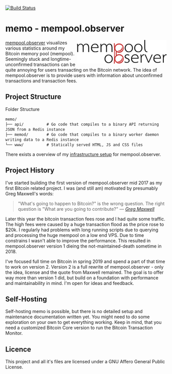[![Build Status](https://travis-ci.com/0xB10C/memo.svg?branch=v2-master)](https://travis-ci.com/0xB10C/memo)

# memo - mempool.observer

<img align="right" width="280" src="https://raw.githubusercontent.com/0xB10C/memo/v2-master/www/img/brand-icon.png">

[mempool.observer](https://mempool.observer) visualizes various statistics around my Bitcoin memory pool (mempool).
Seemingly stuck and longtime-unconfirmed transactions can be quite annoying for users transacting on the Bitcoin network.
The idea of mempool.observer is to provide users with information about unconfirmed transactions and transaction fees.

## Project Structure

Folder Structure
```
memo/
├── api/          # Go code that compiles to a binary API returning JSON from a Redis instance
├── memod/        # Go code that compiles to a binary worker daemon writing data to a Redis instance
└── www/          # Statically served HTML, JS and CSS files
```

There exists a overview of my [infrastructure setup](https://github.com/0xB10C/memo/wiki/Infrastructure-memo-v2) for mempool.observer.

## Project History

I've started building the first version of mempool.observer mid 2017 as my first Bitcoin related project.
I was (and still am) motivated by presumably Greg Maxwell's words:

>"What's going to happen to Bitcoin?" is the wrong question. The right question is "What are you going to contribute?" &mdash; <cite>[Greg Maxwell](https://github.com/gmaxwell)</cite>

Later this year the bitcoin transaction fees rose and I had quite some traffic.
The high fees were caused by a huge transaction flood as the price rose to $20k.
I regularly had problems with long running scripts due to querying and processing the huge mempool on a low end VPS.
Due to time constrains I wasn't able to improve the performance.
This resulted in mempool.observer version 1 dieing the not-maintained-death sometime in 2018.

I've focused full time on Bitcoin in spring 2019 and spend a part of that time to work on version 2.
Version 2 is a full rewrite of mempool.observer - only the idea, license and the quote from Maxwell remained.
The goal is to offer way more than version 1 did, but build on a foundation with performance and maintainability in mind.
I'm open for ideas and feedback.

## Self-Hosting

Self-hosting memo is possible, but there is no detailed setup and maintenance documentation written yet.
You might need to do some exploration on your own to get everything working.
Keep in mind, that you need a customized Bitcoin Core version to run the Bitcoin Transaction Monitor.

## Licence
This project and all it's files are licensed under a GNU Affero General Public License.

